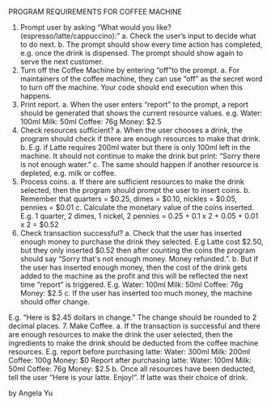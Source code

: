 PROGRAM REQUIREMENTS FOR COFFEE MACHINE
1. Prompt user by asking “​What would you like? (espresso/latte/cappuccino):”​
a. Check the user’s input to decide what to do next.
b. The prompt should show every time action has completed, e.g. once the drink is
dispensed. The prompt should show again to serve the next customer.
2. Turn off the Coffee Machine by entering “​off”​to the prompt.
a. For maintainers of the coffee machine, they can use “off” as the secret word to turn off
the machine. Your code should end execution when this happens.
3. Print report.
a. When the user enters “report” to the prompt, a report should be generated that shows the current resource values. e.g.
Water: 100ml
Milk: 50ml
        Coffee: 76g
        Money: $2.5
4. Check resources sufficient?
a. When the user chooses a drink, the program should check if there are enough resources to make that drink.
b. E.g. if Latte requires 200ml water but there is only 100ml left in the machine. It should not continue to make the drink but print: “​Sorry there is not enough water.”​
c. The same should happen if another resource is depleted, e.g. milk or coffee.
5. Process coins.
a. If there are sufficient resources to make the drink selected, then the program should prompt the user to insert coins.
b. Remember that quarters = $0.25, dimes = $0.10, nickles = $0.05, pennies = $0.01
c. Calculate the monetary value of the coins inserted. E.g. 1 quarter, 2 dimes, 1 nickel, 2
pennies = 0.25 + 0.1 x 2 + 0.05 + 0.01 x 2 = $0.52
6. Check transaction successful?
a. Check that the user has inserted enough money to purchase the drink they selected. E.g Latte cost $2.50, but they only inserted $0.52 then after counting the coins the program should say “​Sorry that's not enough money. Money refunded.​”.
b. But if the user has inserted enough money, then the cost of the drink gets added to the machine as the profit and this will be reflected the next time “report” is triggered. E.g. Water: 100ml
Milk: 50ml
Coffee: 76g
Money: $2.5
c. If the user has inserted too much money, the machine should offer change.
 
E.g. “Here is $2.45 dollars in change.” The change should be rounded to 2 decimal places.
7. Make Coffee.
a. If the transaction is successful and there are enough resources to make the drink the user selected, then the ingredients to make the drink should be deducted from the coffee machine resources.
E.g. report before purchasing latte: Water: 300ml
Milk: 200ml
Coffee: 100g
Money: $0
Report after purchasing latte:
        Water: 100ml
        Milk: 50ml
        Coffee: 76g
        Money: $2.5
b. Once all resources have been deducted, tell the user “Here is your latte. Enjoy!”. If latte was their choice of drink.

by Angela Yu
